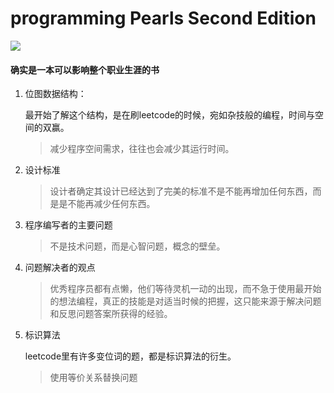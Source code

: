 # programming Pearls Second Edition
![](https://raw.githubusercontent.com/wiki/ooooor/siren/programming_pearls.jpg)

#### 确实是一本可以影响整个职业生涯的书

1. 位图数据结构：

   最开始了解这个结构，是在刷leetcode的时候，宛如杂技般的编程，时间与空间的双赢。

   > 减少程序空间需求，往往也会减少其运行时间。

2. 设计标准

   > 设计者确定其设计已经达到了完美的标准不是不能再增加任何东西，而是是不能再减少任何东西。

3. 程序编写者的主要问题

   > 不是技术问题，而是心智问题，概念的壁垒。

4. 问题解决者的观点

   > 优秀程序员都有点懒，他们等待灵机一动的出现，而不急于使用最开始的想法编程，真正的技能是对适当时候的把握，这只能来源于解决问题和反思问题答案所获得的经验。

5. 标识算法

   leetcode里有许多变位词的题，都是标识算法的衍生。

   > 使用等价关系替换问题